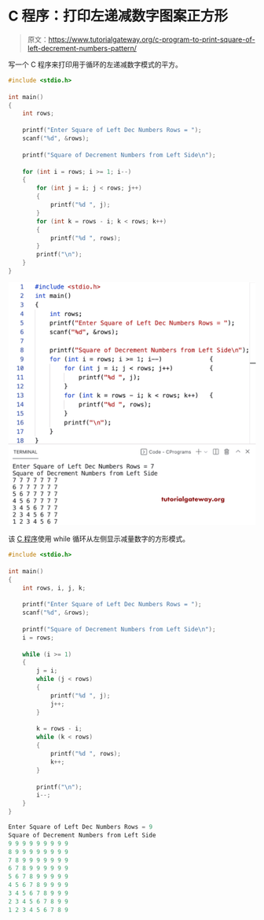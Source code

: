 # C 程序：打印左递减数字图案正方形

> 原文：<https://www.tutorialgateway.org/c-program-to-print-square-of-left-decrement-numbers-pattern/>

写一个 C 程序来打印用于循环的左递减数字模式的平方。

```c
#include <stdio.h>

int main()
{
	int rows;

	printf("Enter Square of Left Dec Numbers Rows = ");
	scanf("%d", &rows);

	printf("Square of Decrement Numbers from Left Side\n");

	for (int i = rows; i >= 1; i--)
	{
		for (int j = i; j < rows; j++)
		{
			printf("%d ", j);
		}
		for (int k = rows - i; k < rows; k++)
		{
			printf("%d ", rows);
		}
		printf("\n");
	}
}
```

![C Program to Print Square of Left Decrement Numbers Pattern](img/f4bad181314e5fc772a104ebebb94b8f.png)

该 [C 程序](https://www.tutorialgateway.org/c-programming-examples/)使用 while 循环从左侧显示减量数字的方形模式。

```c
#include <stdio.h>

int main()
{
	int rows, i, j, k;

	printf("Enter Square of Left Dec Numbers Rows = ");
	scanf("%d", &rows);

	printf("Square of Decrement Numbers from Left Side\n");
	i = rows;

	while (i >= 1)
	{
		j = i;
		while (j < rows)
		{
			printf("%d ", j);
			j++;
		}

		k = rows - i;
		while (k < rows)
		{
			printf("%d ", rows);
			k++;
		}

		printf("\n");
		i--;
	}
}
```

```c
Enter Square of Left Dec Numbers Rows = 9
Square of Decrement Numbers from Left Side
9 9 9 9 9 9 9 9 9 
8 9 9 9 9 9 9 9 9 
7 8 9 9 9 9 9 9 9 
6 7 8 9 9 9 9 9 9 
5 6 7 8 9 9 9 9 9 
4 5 6 7 8 9 9 9 9 
3 4 5 6 7 8 9 9 9 
2 3 4 5 6 7 8 9 9 
1 2 3 4 5 6 7 8 9 
```
